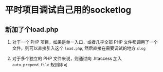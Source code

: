 # 平时项目调试自己用的socketlog

## 新加了个load.php

1. 对于一个 PHP 项目，如果是单一入口，或者几乎全部 PHP 文件都调用了一个文件，则可以直接引入这个 `load.php`, 然后直接在需要调试的地方 `slog`

2. 对于多个独立的 PHP 文件来说，则通过向 .htaccess 加入 `auto_prepend_file` 规则即可
